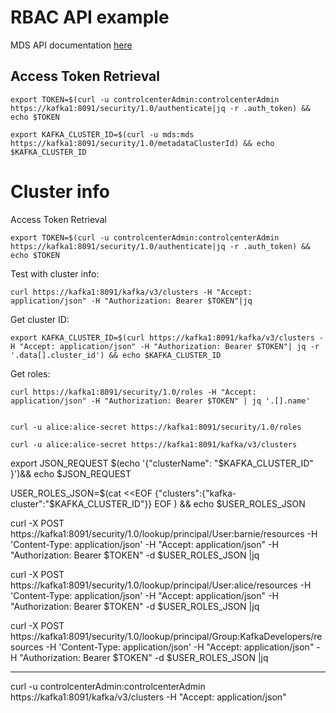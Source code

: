  # RBAC API example

MDS API documentation [here](https://docs.confluent.io/platform/current/security/rbac/mds-api.html)

## Access Token Retrieval
    
    export TOKEN=$(curl -u controlcenterAdmin:controlcenterAdmin https://kafka1:8091/security/1.0/authenticate|jq -r .auth_token) && echo $TOKEN

    export KAFKA_CLUSTER_ID=$(curl -u mds:mds https://kafka1:8091/security/1.0/metadataClusterId) && echo $KAFKA_CLUSTER_ID    

# Cluster info

Access Token Retrieval

    export TOKEN=$(curl -u controlcenterAdmin:controlcenterAdmin https://kafka1:8091/security/1.0/authenticate|jq -r .auth_token) && echo $TOKEN

Test with cluster info:

    curl https://kafka1:8091/kafka/v3/clusters -H "Accept: application/json" -H "Authorization: Bearer $TOKEN"|jq

Get cluster ID:

    export KAFKA_CLUSTER_ID=$(curl https://kafka1:8091/kafka/v3/clusters -H "Accept: application/json" -H "Authorization: Bearer $TOKEN"| jq -r '.data[].cluster_id') && echo $KAFKA_CLUSTER_ID

Get roles:    

    curl https://kafka1:8091/security/1.0/roles -H "Accept: application/json" -H "Authorization: Bearer $TOKEN" | jq '.[].name'


    curl -u alice:alice-secret https://kafka1:8091/security/1.0/roles

    curl -u alice:alice-secret https://kafka1:8091/kafka/v3/clusters




export JSON_REQUEST $(echo '{\"clusterName\": \"$KAFKA_CLUSTER_ID\" }')&& echo $JSON_REQUEST 

USER_ROLES_JSON=$(cat <<EOF
{"clusters":{"kafka-cluster":"$KAFKA_CLUSTER_ID"}}
EOF
) && echo $USER_ROLES_JSON

curl -X POST https://kafka1:8091/security/1.0/lookup/principal/User:barnie/resources -H 'Content-Type: application/json' -H "Accept: application/json" -H "Authorization: Bearer $TOKEN" -d $USER_ROLES_JSON |jq

curl -X POST https://kafka1:8091/security/1.0/lookup/principal/User:alice/resources -H 'Content-Type: application/json' -H "Accept: application/json" -H "Authorization: Bearer $TOKEN" -d $USER_ROLES_JSON |jq



curl -X POST https://kafka1:8091/security/1.0/lookup/principal/Group:KafkaDevelopers/resources -H 'Content-Type: application/json' -H "Accept: application/json" -H "Authorization: Bearer $TOKEN" -d $USER_ROLES_JSON |jq




------

curl -u controlcenterAdmin:controlcenterAdmin https://kafka1:8091/kafka/v3/clusters -H "Accept: application/json" 
